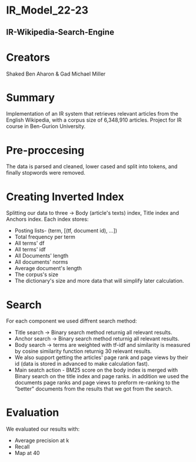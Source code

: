 # IR_Model_22-23
## IR-Wikipedia-Search-Engine
# Creators 
Shaked Ben Aharon & Gad Michael Miller
# Summary
Implementation of an IR system that retrieves relevant articles from the English Wikipedia, with a corpus size of 6,348,910 articles.
Project for IR course in Ben-Gurion University.
# Pre-proccesing
The data is parsed and cleaned, lower cased and split into tokens, and finally stopwords were removed.
# Creating Inverted Index
Splitting our data to three -> Body (article's texts) index, Title index and Anchors index.
Each index stores:
* Posting lists- (term, [(tf, document id), ...])
* Total frequency per term
* All terms' df
* All terms' idf
* All Documents' length
* All documents' norms
* Average document's length
* The corpus's size
* The dictionary's size
 and more data that will simplify later calculation.
# Search
For each component we used diffrent search method:
* Title search -> Binary search method returnig all relevant results.
* Anchor search -> Binary search method returnig all relevant results.
* Body search -> terms are weighted with tf-idf and similarity is measured by cosine similarity function returnig 30 relevant results.
* We also support getting the articles' page rank and page views by their id (data is stored in advanced to make calculation fast).
* Main seatch action - BM25 score on the body index is merged with Binary search on the title index and page ranks.
in addition we used the documents page ranks and page views to preform re-ranking to the "better" documents from the results that we got from the search.
# Evaluation
We evaluated our results with:
* Average precision at k
* Recall
* Map at 40
